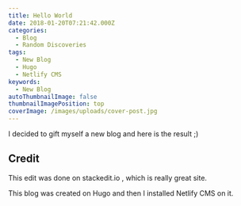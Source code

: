 ```yaml
---
title: Hello World
date: 2018-01-20T07:21:42.000Z
categories:
  - Blog
  - Random Discoveries
tags:
  - New Blog
  - Hugo
  - Netlify CMS
keywords:
  - New Blog
autoThumbnailImage: false
thumbnailImagePosition: top
coverImage: /images/uploads/cover-post.jpg
---
```

I decided to gift myself a new blog and here is the result ;)
<!--more-->

## Credit

This edit was done on stackedit.io , which is really great site.

This blog was created on Hugo and then I installed Netlify CMS on it.

<!--stackedit_data:
eyJoaXN0b3J5IjpbMTg4NjYyODQxXX0=
-->